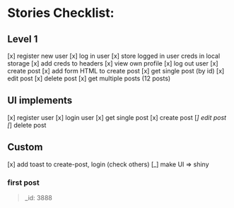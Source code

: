 # Stories Checklist:

## Level 1

[x] register new user
[x] log in user
[x] store logged in user creds in local storage
[x] add creds to headers
[x] view own profile
[x] log out user
[x] create post
[x] add form HTML to create post
[x] get single post (by id)
[x] edit post
[x] delete post
[x] get multiple posts (12 posts)

## UI implements

[x] register user
[x] login user
[x] get single post
[x] create post
[_] edit post
[_] delete post

## Custom

[x] add toast to create-post, login (check others)
[_] make UI => shiny

### first post

> \_id: 3888
